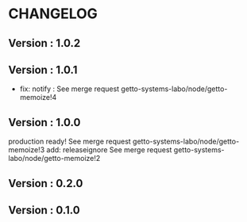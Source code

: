 # CHANGELOG

## Version : 1.0.2



## Version : 1.0.1

- fix: notify : See merge request getto-systems-labo/node/getto-memoize!4


## Version : 1.0.0

production ready! See merge request getto-systems-labo/node/getto-memoize!3
add: releaseignore See merge request getto-systems-labo/node/getto-memoize!2


## Version : 0.2.0



## Version : 0.1.0


